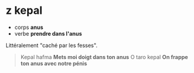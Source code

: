 # z kepal
- corps **anus**
- verbe **prendre dans l'anus**

Littéralement "caché par les fesses".

> Kepal hafma   **Mets moi doigt dans ton anus**
> O taro kepal  **On frappe ton anus avec notre pénis**